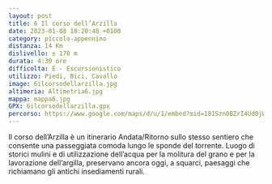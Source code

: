 ```yaml
---
layout: post
title: 6 Il corso dell’Arzilla
date: 2023-01-08 18:20:48 +0100
category: piccolo-appennino
distanza: 14 Km
dislivello:	± 170 m
durata:	4:30 ore
difficolta:	E - Escursionistico
utilizzo: Piedi, Bici, Cavallo
image: 6ilcorsodellarzilla.jpg
altimeria: Altimetria6.jpg
mappa: mappa6.jpg
GPX: 6ilcorsodellarzilla.gpx
percorso: https://www.google.com/maps/d/u/1/embed?mid=181Szn0BZrI4Ud0jW-tcLA4Rh375zk4Y&ehbc=2E312F
---
```


Il corso dell’Arzilla è un itinerario Andata/Ritorno sullo stesso sentiero che consente una passeggiata comoda lungo le sponde del torrente. Luogo di storici mulini e di utilizzazione dell’acqua per la molitura del grano e per la lavorazione dell’argilla, preservano ancora oggi, a squarci, paesaggi che richiamano gli antichi insediamenti rurali.
